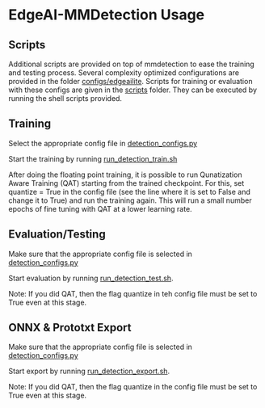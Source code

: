 # EdgeAI-MMDetection Usage


## Scripts
Additional scripts are provided on top of mmdetection to ease the training and testing process. Several complexity optimized configurations are provided in the folder [configs/edgeailite](../configs/edgeailite). Scripts for training or evaluation with these configs are given in the [scripts](../scripts) folder. They can be executed by running the shell scripts provided. 


## Training
Select the appropriate config file in [detection_configs.py](../scripts/detection_configs.py)

Start the training by running [run_detection_train.sh](../run_detection_train.sh) 

After doing the floating point training, it is possible to run Qunatization Aware Training (QAT) starting from the trained checkpoint. For this, set quantize = True in the config file (see the line where it is set to False and change it to True) and run the training again. This will run a small number epochs of fine tuning with QAT at a lower learning rate.


## Evaluation/Testing
Make sure that the appropriate config file is selected in [detection_configs.py](../scripts/detection_configs.py)

Start evaluation by running [run_detection_test.sh](../run_detection_test.sh).

Note: If you did QAT, then the flag quantize in teh config file must be set to True even at this stage. 


## ONNX & Prototxt Export
Make sure that the appropriate config file is selected in [detection_configs.py](../scripts/detection_configs.py)

Start export by running [run_detection_export.sh](../run_detection_export.sh).

Note: If you did QAT, then the flag quantize in the config file must be set to True even at this stage. 
